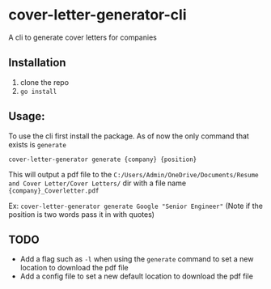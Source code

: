# cover-letter-generator-cli
A cli to generate cover letters for companies

## Installation
1. clone the repo
2. `go install`


## Usage:
To use the cli first install the package. As of now the only command that exists is `generate` 

`cover-letter-generator generate {company} {position}`

This will output a pdf file to the `C:/Users/Admin/OneDrive/Documents/Resume and Cover Letter/Cover Letters/` dir with a file name `{company}_Coverletter.pdf`

Ex: `cover-letter-generator generate Google "Senior Engineer"` (Note if the position is two words pass it in with quotes)

## TODO
* Add a flag such as `-l` when using the `generate` command to set a new location to download the pdf file
* Add a config file to set a new default location to download the pdf file